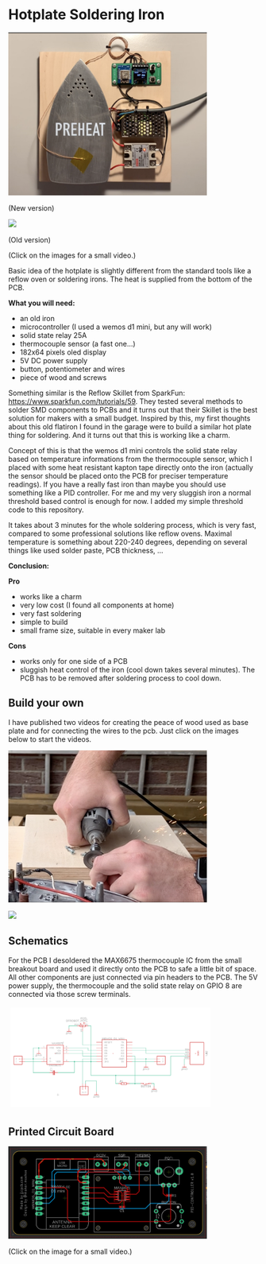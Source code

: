 # Hotplate Soldering Iron

<a href="https://www.instagram.com/p/BxaNJOXoreG/?utm_source=ig_web_copy_link"><img src="docs/setup_new.png" width="400px"></a>

(New version)


<a href="https://www.instagram.com/p/BvreSTkI6Vh/?utm_source=ig_web_copy_link"><img src="docs/setup.png" width="400px"></a>

(Old version)

(Click on the images for a small video.)

Basic idea of the hotplate is slightly different from the standard tools like a reflow oven or soldering irons. The heat is supplied from the bottom of the PCB.


__What you will need:__

- an old iron
- microcontroller (I used a wemos d1 mini, but any will work)
- solid state relay 25A
- thermocouple sensor (a fast one...)
- 182x64 pixels oled display
- 5V DC power supply
- button, potentiometer and wires
- piece of wood and screws

Something similar is the Reflow Skillet from SparkFun: https://www.sparkfun.com/tutorials/59. They tested several methods to solder SMD components to PCBs and it turns out that their Skillet is the best solution for makers with a small budget. Inspired by this, my first thoughts about this old flatiron I found in the garage were to build a similar hot plate thing for soldering. And it turns out that this is working like a charm.

Concept of this is that the wemos d1 mini controls the solid state relay based on temperature informations from the thermocouple sensor, which I placed with some heat resistant kapton tape directly onto the iron (actually the sensor should be placed onto the PCB for preciser temperature readings). If you have a really fast iron than maybe you should use something like a PID controller. For me and my very sluggish iron a normal threshold based control is enough for now. I added my simple threshold code to this repository.

It takes about 3 minutes for the whole soldering process, which is very fast, compared to some professional solutions like reflow ovens. Maximal temperature is something about 220-240 degrees, depending on several things like used solder paste, PCB thickness, ...

__Conclusion:__

__Pro__
- works like a charm
- very low cost (I found all components at home)
- very fast soldering
- simple to build
- small frame size, suitable in every maker lab

__Cons__
- works only for one side of a PCB
- sluggish heat control of the iron (cool down takes several minutes). The PCB has to be removed after soldering process to cool down.


## Build your own

I have published two videos for creating the peace of wood used as base plate and for connecting the wires to the pcb. Just click on the images below to start the videos.

<a href="https://www.instagram.com/p/BxKurz7IbGU/?utm_source=ig_web_copy_link"><img src="docs/build1.png" width="400px"></a>

<a href="https://www.instagram.com/p/BxP3jO4IJu6/?utm_source=ig_web_copy_link"><img src="docs/build2.png" width="400px"></a>


## Schematics

For the PCB I desoldered the MAX6675 thermocouple IC from the small breakout board and used it directly onto the PCB to safe a little bit of space. All other components are just connected via pin headers to the PCB. The 5V power supply, the thermocouple and the solid state relay on GPIO 8 are connected via those screw terminals.

<div>
<img src="docs/schematics.png" height="200px" style="margin:5px">
</div>


## Printed Circuit Board

<a href="https://www.instagram.com/p/BwPhwf6IiTB/?utm_source=ig_web_copy_link"><img src="docs/pcb_eagle.png" width="400px"></a>

(Click on the image for a small video.)
